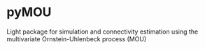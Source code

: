 # pyMOU
Light package for simulation and connectivity estimation using the multivariate Ornstein-Uhlenbeck process (MOU)
